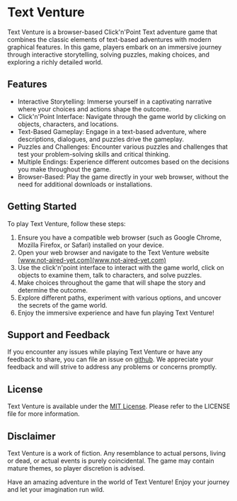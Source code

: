 # Text Venture

Text Venture is a browser-based Click'n'Point Text adventure game that combines the classic elements of text-based adventures with modern graphical features. In this game, players embark on an immersive journey through interactive storytelling, solving puzzles, making choices, and exploring a richly detailed world.

## Features

- Interactive Storytelling: Immerse yourself in a captivating narrative where your choices and actions shape the outcome.
- Click'n'Point Interface: Navigate through the game world by clicking on objects, characters, and locations.
- Text-Based Gameplay: Engage in a text-based adventure, where descriptions, dialogues, and puzzles drive the gameplay.
- Puzzles and Challenges: Encounter various puzzles and challenges that test your problem-solving skills and critical thinking.
- Multiple Endings: Experience different outcomes based on the decisions you make throughout the game.
- Browser-Based: Play the game directly in your web browser, without the need for additional downloads or installations.

## Getting Started

To play Text Venture, follow these steps:

1. Ensure you have a compatible web browser (such as Google Chrome, Mozilla Firefox, or Safari) installed on your device.
2. Open your web browser and navigate to the Text Venture website [www.not-aired-yet.com](www.not-aired-yet.com)
3. Use the click'n'point interface to interact with the game world, click on objects to examine them, talk to characters, and solve puzzles.
4. Make choices throughout the game that will shape the story and determine the outcome.
5. Explore different paths, experiment with various options, and uncover the secrets of the game world.
6. Enjoy the immersive experience and have fun playing Text Venture!


## Support and Feedback

If you encounter any issues while playing Text Venture or have any feedback to share, you can file an issue on [github](https://github.com/dominik-da-rocha/text-venture/issues). We appreciate your feedback and will strive to address any problems or concerns promptly.

## License

Text Venture is available under the [MIT License](https://opensource.org/licenses/MIT). Please refer to the LICENSE file for more information.

## Disclaimer

Text Venture is a work of fiction. Any resemblance to actual persons, living or dead, or actual events is purely coincidental. The game may contain mature themes, so player discretion is advised.

Have an amazing adventure in the world of Text Venture! Enjoy your journey and let your imagination run wild.
